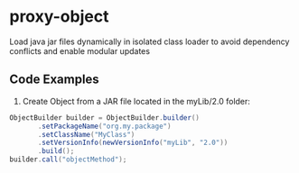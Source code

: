 # proxy-object
Load java jar files dynamically in isolated class loader to avoid dependency conflicts and enable modular updates

## Code Examples
1. Create Object from a JAR file located in the myLib/2.0 folder:
```java
ObjectBuilder builder = ObjectBuilder.builder()
       .setPackageName("org.my.package")
       .setClassName("MyClass")
       .setVersionInfo(newVersionInfo("myLib", "2.0"))
       .build();
builder.call("objectMethod");
